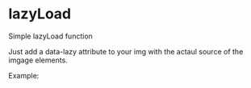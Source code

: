# lazyLoad
Simple lazyLoad function

Just add a data-lazy attribute to your img with the actaul source of the imgage elements.

Example:
<img data-lazy="./img/img2.jpg">
